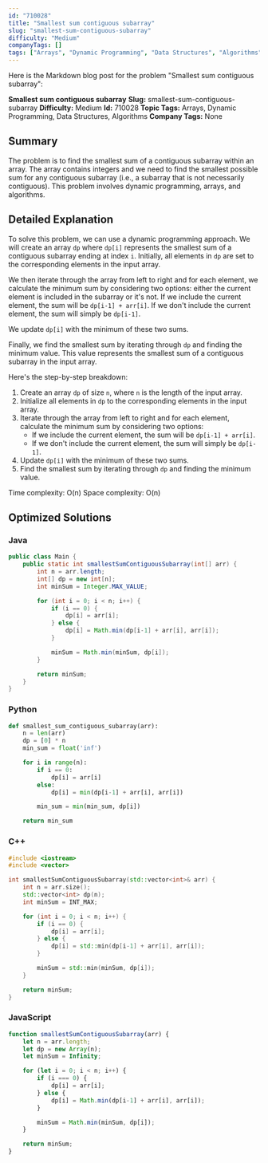 ```yaml
---
id: "710028"
title: "Smallest sum contiguous subarray"
slug: "smallest-sum-contiguous-subarray"
difficulty: "Medium"
companyTags: []
tags: ["Arrays", "Dynamic Programming", "Data Structures", "Algorithms"]
---
```


Here is the Markdown blog post for the problem "Smallest sum contiguous subarray":

**Smallest sum contiguous subarray**
**Slug:** smallest-sum-contiguous-subarray
**Difficulty:** Medium
**Id:** 710028
**Topic Tags:** Arrays, Dynamic Programming, Data Structures, Algorithms
**Company Tags:** None

## Summary

The problem is to find the smallest sum of a contiguous subarray within an array. The array contains integers and we need to find the smallest possible sum for any contiguous subarray (i.e., a subarray that is not necessarily contiguous). This problem involves dynamic programming, arrays, and algorithms.

## Detailed Explanation

To solve this problem, we can use a dynamic programming approach. We will create an array `dp` where `dp[i]` represents the smallest sum of a contiguous subarray ending at index `i`. Initially, all elements in `dp` are set to the corresponding elements in the input array.

We then iterate through the array from left to right and for each element, we calculate the minimum sum by considering two options: either the current element is included in the subarray or it's not. If we include the current element, the sum will be `dp[i-1] + arr[i]`. If we don't include the current element, the sum will simply be `dp[i-1]`.

We update `dp[i]` with the minimum of these two sums.

Finally, we find the smallest sum by iterating through `dp` and finding the minimum value. This value represents the smallest sum of a contiguous subarray in the input array.

Here's the step-by-step breakdown:

1. Create an array `dp` of size `n`, where `n` is the length of the input array.
2. Initialize all elements in `dp` to the corresponding elements in the input array.
3. Iterate through the array from left to right and for each element, calculate the minimum sum by considering two options:
	* If we include the current element, the sum will be `dp[i-1] + arr[i]`.
	* If we don't include the current element, the sum will simply be `dp[i-1]`.
4. Update `dp[i]` with the minimum of these two sums.
5. Find the smallest sum by iterating through `dp` and finding the minimum value.

Time complexity: O(n)
Space complexity: O(n)

## Optimized Solutions

### Java
```java
public class Main {
    public static int smallestSumContiguousSubarray(int[] arr) {
        int n = arr.length;
        int[] dp = new int[n];
        int minSum = Integer.MAX_VALUE;

        for (int i = 0; i < n; i++) {
            if (i == 0) {
                dp[i] = arr[i];
            } else {
                dp[i] = Math.min(dp[i-1] + arr[i], arr[i]);
            }

            minSum = Math.min(minSum, dp[i]);
        }

        return minSum;
    }
}
```

### Python
```python
def smallest_sum_contiguous_subarray(arr):
    n = len(arr)
    dp = [0] * n
    min_sum = float('inf')

    for i in range(n):
        if i == 0:
            dp[i] = arr[i]
        else:
            dp[i] = min(dp[i-1] + arr[i], arr[i])

        min_sum = min(min_sum, dp[i])

    return min_sum
```

### C++
```cpp
#include <iostream>
#include <vector>

int smallestSumContiguousSubarray(std::vector<int>& arr) {
    int n = arr.size();
    std::vector<int> dp(n);
    int minSum = INT_MAX;

    for (int i = 0; i < n; i++) {
        if (i == 0) {
            dp[i] = arr[i];
        } else {
            dp[i] = std::min(dp[i-1] + arr[i], arr[i]);
        }

        minSum = std::min(minSum, dp[i]);
    }

    return minSum;
}
```

### JavaScript
```javascript
function smallestSumContiguousSubarray(arr) {
    let n = arr.length;
    let dp = new Array(n);
    let minSum = Infinity;

    for (let i = 0; i < n; i++) {
        if (i === 0) {
            dp[i] = arr[i];
        } else {
            dp[i] = Math.min(dp[i-1] + arr[i], arr[i]);
        }

        minSum = Math.min(minSum, dp[i]);
    }

    return minSum;
}
```